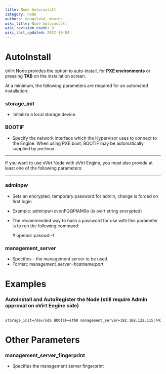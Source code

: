 ```yaml
---
title: Node Autoinstall
category: node
authors: dougsland, mburns
wiki_title: Node Autoinstall
wiki_revision_count: 8
wiki_last_updated: 2012-10-04
---
```


# AutoInstall

oVirt Node provides the option to auto-install, for **PXE environments** or pressing **TAB** on the installation screen.

At a minimum, the following parameters are required for an automated installation:

### storage_init

*   Initialize a local storage device.

### BOOTIF

*   Specify the network interface which the Hypervisor uses to connect to the Engine. When using PXE boot, BOOTIF may be automatically supplied by pxelinux.

------------------------------------------------------------------------

If you want to use oVirt Node with oVirt Engine, you must also provide at least one of the following parameters:

----

### adminpw

*   Sets an encrypted, temporary password for admin, change is forced on first login
*   Example: adminpw=ovonFQQPIAM9o (is ovirt string encrypted)
*   The recommended way to hash a password for use with this parameter is to run the following command:

      # openssl passwd -1

### management_server

*   Specifies - the management server to be used.
*   Format: management_server=hostname:port

# Examples

### AutoInstall and AutoRegister the Node (still require Admin approval on oVirt Engine side)

      storage_init=/dev/sda BOOTIF=eth0 management_server=192.168.122.115:443 management_server_fingerprint=33:2B:79:D0:32:26:2A:08:5F:AF:F9:E9:FA:06:07:A6:6B:63:C4:8A adminpw=RHhwCLrQXB8zE 

# Other Parameters

### management_server_fingerprint

*   Specifies the management server fingerprint

